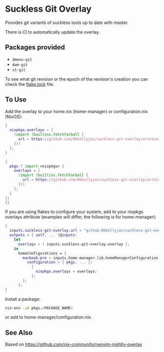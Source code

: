 # Suckless Git Overlay

Provides git variants of suckless tools up to date with master.

There is CI to automatically update the overlay.

## Packages provided

- `dmenu-git`
- `dwm-git`
- `st-git`

To see what git revision or the epoch of the revision's creation you can check the [flake.lock](./flake.lock) file.

## To Use

Add the overlay to your home.nix (home-manager) or configuration.nix (NixOS):

```nix
{
  nixpkgs.overlays = [
    (import (builtins.fetchTarball {
      url = https://github.com/06kellyjac/suckless-git-overlay/archive/master.tar.gz;
    }))
  ];
}
```

```nix
{
  pkgs ? import <nixpkgs> {
    overlays = [
      (import (builtins.fetchTarball {
        url = https://github.com/06kellyjac/suckless-git-overlay/archive/master.tar.gz;
      }))
    ];
  }
}:
{}
```

If you are using flakes to configure your system, add to your nixpkgs overlays attribute (examples will differ, the following is for home-manager):

```nix
{
  inputs.suckless-git-overlay.url = "github:06kellyjac/suckless-git-overlay";
  outputs = { self, ... }@inputs:
    let
      overlays = [ inputs.suckless-git-overlay.overlay ];
    in
      homeConfigurations = {
        macbook-pro = inputs.home-manager.lib.homeManagerConfiguration {
          configuration = { pkgs, ... }:
            {
              nixpkgs.overlays = overlays;
            };
        };
      };
}
```

Install a package:

```sh
nix-env -iA pkgs.<PACKAGE_NAME>
```

or add to home-manager/configuration.nix.

## See Also

Based on https://github.com/nix-community/neovim-nightly-overlay
